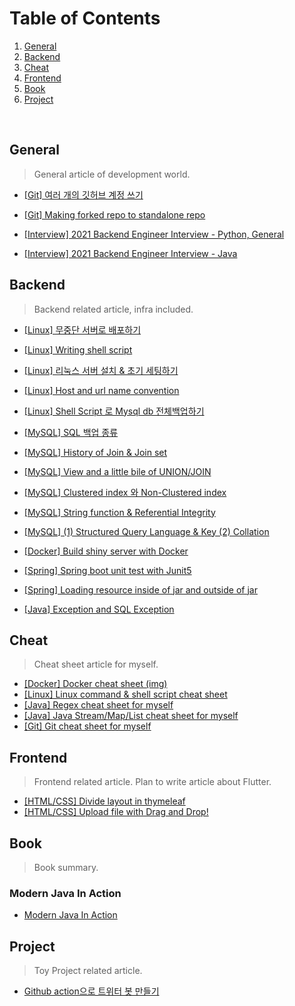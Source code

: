 # Table of Contents 
1. [General](#general)
2. [Backend](#backend)
3. [Cheat](#cheat)
4. [Frontend](#frontend)
5. [Book](#book)
6. [Project](#project)






<br>


## General
> General article of development world.
- [[Git] 여러 개의 깃허브 계정 쓰기](https://https://leeleelee3264.github.io-old//general/2022/01/12/git-multi-account.html)
- [[Git] Making forked repo to standalone repo](https://https://leeleelee3264.github.io-old//general/2020/09/17/git-forked-repo-commit.html)


- [[Interview] 2021 Backend Engineer Interview - Python, General](https://https://leeleelee3264.github.io-old//general/2021/12/02/interview-python.html)
- [[Interview] 2021 Backend Engineer Interview - Java](https://https://leeleelee3264.github.io-old//general/2021/12/02/interview-java.html)


## Backend 
> Backend related article, infra included.
- [[Linux] 무중단 서버로 배포하기](https://https://leeleelee3264.github.io-old//backend/2021/03/15/blue-green-deploy.html)
- [[Linux] Writing shell script](https://https://leeleelee3264.github.io-old//backend/2021/01/05/linux-writing-shell-script.html)
- [[Linux] 리눅스 서버 설치 & 초기 세팅하기](https://https://leeleelee3264.github.io-old//backend/2021/04/16/linux-server-init-setting.html)
- [[Linux] Host and url name convention](https://https://leeleelee3264.github.io-old//backend/2021/01/13/linux-host-name-convention.html)
- [[Linux] Shell Script 로 Mysql db 전체백업하기](https://https://leeleelee3264.github.io-old//backend/2021/09/09/linux-shell-db-backup.html)


- [[MySQL] SQL 백업 종류](https://https://leeleelee3264.github.io-old//backend/2021/07/21/mysql-backup.html)
- [[MySQL] History of Join & Join set](https://https://leeleelee3264.github.io-old//backend/2021/07/14/mysql-history-of-join-and-join-set.html)
- [[MySQL] View and a little bile of UNION/JOIN](https://https://leeleelee3264.github.io-old//backend/2020/10/27/sql-view-union-join.html)
- [[MySQL] Clustered index 와 Non-Clustered index](https://https://leeleelee3264.github.io-old//backend/2021/06/21/mysql-index.html)
- [[MySQL] String function & Referential Integrity](https://https://leeleelee3264.github.io-old//backend/2021/07/08/mysql-stringfunction-and-referential-integrity.html)
- [[MySQL] (1) Structured Query Language & Key (2) Collation](https://https://leeleelee3264.github.io-old//backend/2021/06/30/mysql-sql-and-key-and-collation.html)


- [[Docker] Build shiny server with Docker](https://https://leeleelee3264.github.io-old//backend/2021/01/30/build-server-with-docker.html)


- [[Spring] Spring boot unit test with Junit5](https://https://leeleelee3264.github.io-old//backend/2021/01/26/spring-unit-test.html)
- [[Spring] Loading resource inside of jar and outside of jar](https://https://leeleelee3264.github.io-old//backend/2021/01/08/spring-resource-load.html)
- [[Java] Exception and SQL Exception](https://https://leeleelee3264.github.io-old//backend/2020/09/18/java-checkunckeck-exception.html)


## Cheat 
> Cheat sheet article for myself.
- [[Docker] Docker cheat sheet (img)](https://https://leeleelee3264.github.io-old//cheat/2021/01/30/docker-cheet-sheet.html)
- [[Linux] Linux command & shell script cheat sheet](https://https://leeleelee3264.github.io-old//cheat/2020/12/12/linux-cheat-sheet.html)
- [[Java] Regex cheat sheet for myself](https://https://leeleelee3264.github.io-old//cheat/2020/09/24/java-regex-cheat-sheet.html)
- [[Java] Java Stream/Map/List cheat sheet for myself](https://https://leeleelee3264.github.io-old//cheat/2020/09/24/java-stream-cheat-sheet.html)
- [[Git] Git cheat sheet for myself](https://https://leeleelee3264.github.io-old//cheat/2020/09/24/git-cheat-sheet.html)


## Frontend 
> Frontend related article. Plan to write article about Flutter.
- [[HTML/CSS] Divide layout in thymeleaf](https://https://leeleelee3264.github.io-old//frontend/2020/10/25/front-thymeleaf-layout.html)
- [[HTML/CSS] Upload file with Drag and Drop!](https://https://leeleelee3264.github.io-old//frontend/2020/10/14/front-dropdown-file.html)


## Book 
> Book summary. 
### Modern Java In Action 
- [Modern Java In Action](https://https://leeleelee3264.github.io-old//book/2021/02/14/java-in-action-part1.html)


## Project 
> Toy Project related article. 
- [Github action으로 트위터 봇 만들기](https://https://leeleelee3264.github.io-old//project/2021/04/16/twitterbot-with-git-action.html)

